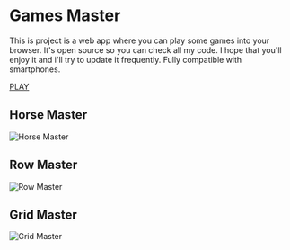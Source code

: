 # Games Master

This is project is a web app where you can play some games into your browser. It's open source so you can check all my code.
I hope that you'll enjoy it and i'll try to update it frequently. 
Fully compatible with smartphones.

[PLAY](https://adem-m.github.io/games-master/)

## Horse Master

![Horse Master](https://adem-m.github.io/games-master/assets/screens/horse-master.png)

## Row Master

![Row Master](https://adem-m.github.io/games-master/assets/screens/row-master.png)

## Grid Master

![Grid Master](https://adem-m.github.io/games-master/assets/screens/grid-master.png)
